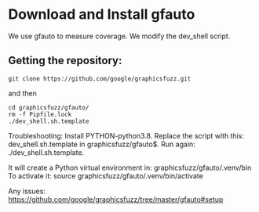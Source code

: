 # Download and Install gfauto

We use gfauto to measure coverage. We modify the dev_shell script.

## Getting the repository: 
```
git clone https://github.com/google/graphicsfuzz.git
```
and then
```
cd graphicsfuzz/gfauto/
rm -f Pipfile.lock
./dev_shell.sh.template
```
Troubleshooting: Install PYTHON-python3.8. Replace the script with this: dev_shell.sh.template in graphicsfuzz/gfauto$. Run again: ./dev_shell.sh.template.

It will create a Python virtual environment in: graphicsfuzz/gfauto/.venv/bin
To activate it: source graphicsfuzz/gfauto/.venv/bin/activate

Any issues: https://github.com/google/graphicsfuzz/tree/master/gfauto#setup
